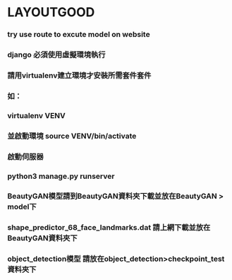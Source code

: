 # LAYOUTGOOD
### try use route to excute model on website
### django 必須使用虛擬環境執行 
### 請用virtualenv建立環境才安裝所需套件套件
### 如：
### virtualenv VENV
### 並啟動環境 source VENV/bin/activate

### 啟動伺服器
### python3 manage.py runserver

### BeautyGAN模型請到BeautyGAN資料夾下載並放在BeautyGAN > model下
### shape_predictor_68_face_landmarks.dat 請上網下載並放在BeautyGAN資料夾下
### object_detection模型 請放在object_detection>checkpoint_test資料夾下
